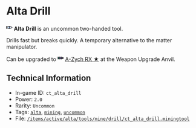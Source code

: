 # Alta Drill

<img src="https://raw.githubusercontent.com/Ceterai/Enternia/main/items/active/alta/tools/mine/drill/icon.png" alt="Alta Drill icon" loading="lazy" height=16px width="auto" /> **Alta Drill** is an uncommon two-handed tool.

Drills fast but breaks quickly. A temporary alternative to the matter manipulator.

Can be upgraded to <img src="https://raw.githubusercontent.com/Ceterai/Enternia/main/items/active/alta/tools/mine/drill/icon_upg.png" alt="A-Zych RX ★ icon" loading="lazy" height=16px width="auto" /> [A-Zych RX ★](https://ceterai.github.io/MyEnternia/Wiki/A-ZychRX) at the Weapon Upgrade Anvil.

## Technical Information

- In-game ID: `ct_alta_drill`
- Power: `2.0`
- Rarity: `Uncommon`
- Tags: [`alta`](https://ceterai.github.io/MyEnternia/Wiki/Tags/Alta), [`mining`](https://ceterai.github.io/MyEnternia/Wiki/Tags/Mining), [`uncommon`](https://ceterai.github.io/MyEnternia/Wiki/Tags/Uncommon)
- File: [`/items/active/alta/tools/mine/drill/ct_alta_drill.miningtool`](https://github.com/Ceterai/Enternia/blob/main/items/active/alta/tools/mine/drill/ct_alta_drill.miningtool)
